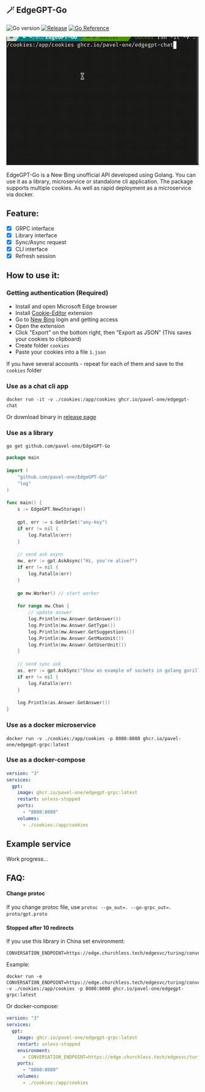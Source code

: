 ## 🪄 EdgeGPT-Go
![Go version](https://img.shields.io/github/go-mod/go-version/pavel-one/EdgeGPT-GO)
[![Release](https://img.shields.io/github/v/release/pavel-one/EdgeGPT-GO)](https://github.com/pavel-one/EdgeGPT-Go/releases)
[![Go Reference](https://pkg.go.dev/badge/github.com/pavel-one/EdgeGPT-Go.svg)](https://pkg.go.dev/github.com/pavel-one/EdgeGPT-Go)

<p align="center">
  <img src="./docs/preview.gif" alt="EdgeGPT-GO preview"/>
</p>
EdgeGPT-Go is a New Bing unofficial API developed using Golang.  
You can use it as a library, microservice or standalone cli application.  
The package supports multiple cookies. As well as rapid deployment as a microservice via docker.

## Feature:
- [x] GRPC interface
- [x] Library interface
- [x] Sync/Async request
- [x] CLI interface
- [x] Refresh session

## How to use it:

### Getting authentication (Required)
- Install and open Microsoft Edge browser
- Install [Cookie-Editor](https://chrome.google.com/webstore/detail/cookie-editor/hlkenndednhfkekhgcdicdfddnkalmdm) extension
- Go to [New Bing](https://www.bing.com/search?form=MY0291&OCID=MY0291&q=Bing+AI&showconv=1&cc=au) login and getting access
- Open the extension
- Click "Export" on the bottom right, then "Export as JSON" (This saves your cookies to clipboard)
- Create folder `cookies`
- Paste your cookies into a file `1.json`

If you have several accounts - repeat for each of them and save to the `cookies` folder

### Use as a chat cli app
```shell
docker run -it -v ./cookies:/app/cookies ghcr.io/pavel-one/edgegpt-chat
```
Or download binary in [release page](https://github.com/pavel-one/EdgeGPT-Go/releases)
### Use as a library
```shell
go get github.com/pavel-one/EdgeGPT-Go
```

```go
package main

import (
	"github.com/pavel-one/EdgeGPT-Go"
	"log"
)

func main() {
	s := EdgeGPT.NewStorage()

	gpt, err := s.GetOrSet("any-key")
	if err != nil {
		log.Fatalln(err)
	}

	// send ask async
	mw, err := gpt.AskAsync("Hi, you're alive?")
	if err != nil {
		log.Fatalln(err)
	}

	go mw.Worker() // start worker

	for range mw.Chan {
		// update answer
		log.Println(mw.Answer.GetAnswer())
		log.Println(mw.Answer.GetType())
		log.Println(mw.Answer.GetSuggestions())
		log.Println(mw.Answer.GetMaxUnit())
		log.Println(mw.Answer.GetUserUnit())
	}

	// send sync ask
	as, err := gpt.AskSync("Show an example of sockets in golang gorilla")
	if err != nil {
		log.Fatalln(err)
	}

	log.Println(as.Answer.GetAnswer())
}
```

### Use as a docker microservice
```shell
docker run -v ./cookies:/app/cookies -p 8080:8080 ghcr.io/pavel-one/edgegpt-grpc:latest
```

### Use as a docker-compose
```yaml
version: "3"
services:
  gpt:
    image: ghcr.io/pavel-one/edgegpt-grpc:latest
    restart: unless-stopped
    ports:
      - "8080:8080"
    volumes:
      - ./cookies:/app/cookies
```

## Example service
Work progress...

## FAQ:

#### Change protoc
If you change protoc file, use `protoc --go_out=. --go-grpc_out=. proto/gpt.proto`

#### Stopped after 10 redirects
If you use this library in China set environment: 
```shell
CONVERSATION_ENDPOINT=https://edge.churchless.tech/edgesvc/turing/conversation/create
``` 
Example:
```shell
docker run -e CONVERSATION_ENDPOINT=https://edge.churchless.tech/edgesvc/turing/conversation/create -v ./cookies:/app/cookies -p 8080:8080 ghcr.io/pavel-one/edgegpt-grpc:latest
```
Or docker-compose:
```yaml
version: "3"
services:
  gpt:
    image: ghcr.io/pavel-one/edgegpt-grpc:latest
    restart: unless-stopped
    environment:
      - CONVERSATION_ENDPOINT=https://edge.churchless.tech/edgesvc/turing/conversation/create
    ports:
      - "8080:8080"
    volumes:
      - ./cookies:/app/cookies
```
